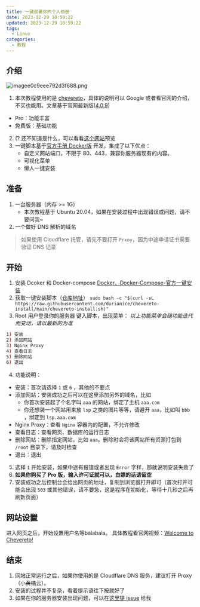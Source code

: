 ```yaml
---
title: 一键部署你的个人相册
date: 2023-12-29 10:59:22
updated: 2023-12-29 10:59:22
tags:
  - Linux
categories:
  - 教程
---
```

## 介绍
![imagee0c9eee792d3f688.png](https://npy.icu/images/2023/12/29/imagee0c9eee792d3f688.png)
1. 本次教程使用的是 [chevereto](https://chevereto.com/)，具体的说明可以 Google 或者看官网的介绍，不买也能用。文章基于官网最新版([4.0.9](https://releases.chevereto.com/4.X/4.0/4.0.9.html))
- Pro：功能丰富
- 免费版：基础功能

2. (? 还不知道是什么，可以看看[这个网站](https://npy.icu)预览
3. 一键脚本基于[官方手册 Docker版](https://v4-docs.chevereto.com/guides/docker/) 开发，集成了以下优点：
	- 自定义网站端口，不限于 80、443，兼容你服务器现有的内容。
	- 可视化菜单
	- 懒人一键安装
## 准备
1. 一台服务器（内存 >= 1G）
	- 本次教程基于 Ubuntu 20.04，如果在安装过程中出现错误或问题，请不要问我~
1. 一个做好 DNS 解析的域名
>如果使用 Cloudflare 托管，请先不要打开 `Prxoy`，因为中途申请证书需要验证 DNS 记录
## 开始
1. 安装 Dcoker 和 Docker-compose
[Docker、Docker-Compose-官方一键安装](https://noooy.com/2023/12/e76f8f1a9ce2.html#Docker%E3%80%81Docker-Compose-%E5%AE%98%E6%96%B9%E4%B8%80%E9%94%AE%E5%AE%89%E8%A3%85)
2. 获取一键安装脚本（[仓库地址](`https://github.com/durianice/chevereto-install`)）
`sudo bash -c "$(curl -sL https://raw.githubusercontent.com/durianice/chevereto-install/main/chevereto-install.sh)"`
3. Root 用户登录你的服务器
键入脚本，出现菜单：
*以上功能菜单会随功能迭代而变动，请以最新的为准*
```bash
1) 安装
2) 添加网站
3) Nginx Proxy
4) 查看日志
5) 删除网站
6) 退出
```
4. 功能说明：
- 安装：首次请选择 `1` 或 `6` ，其他的不要点
- 添加网站：安装成功之后可以在这里添加另外的域名，比如
	- 你首次安装起了个名字叫 `aaa` 的网站，绑定了主机 `aaa.com`
	- 你还想装一个网站用来放 `lsp` 之类的图片等等，请避开 `aaa`，比如叫 `bbb` ，绑定到 `lsp.aaa.com`
- Nginx Proxy：查看 `Nginx` 容器内的配置，不允许修改
- 查看日志：查看网页、数据库的运行日志
- 删除网站：删除指定网站，比如 `aaa`。删除时会将该网站所有资源打包到 `/root` 目录下，请及时检查
- 退出：退出
5. 选择 `1` 开始安装，如果中途有报错或者出现 `Error` 字样，那就说明安装失败了
6. **如果你购买了 Pro 版，输入许可证就可以，白嫖的话请留空**
7. 安装成功之后控制台会给出网页的地址，复制到浏览器打开即可（首次打开可能会出现 `503` 或其他错误，请不要急，这是程序在初始化，等待十几秒之后再刷新页面）
## 网站设置
进入网页之后，开始设置用户名等balabala。
具体教程看官网视频：[Welcome to Chevereto!](https://v4-docs.chevereto.com/introduction/get-started/welcome.html)
## 结束
1. 网站正常运行之后，如果你使用的是 Cloudflare DNS 服务，建议打开 Proxy （小~~黄~~橘云）。
2. 安装的过程并不复杂，看着提示语往下按就好了
3. 如果在你的服务器安装出现问题，可以在[这里提 issue](https://github.com/durianice/chevereto-install/issues) 给我